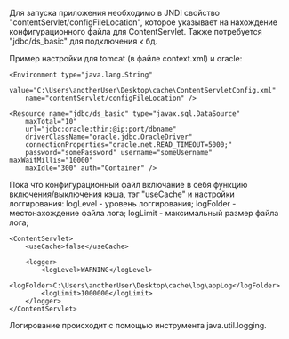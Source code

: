 Для запуска приложения необходимо в JNDI свойство "contentServlet/configFileLocation", которое указывает на нахождение конфигурационного файла для ContentServlet.
Также потребуется "jdbc/ds_basic" для подключения к бд.

Пример настройки для tomcat (в файле context.xml) и oracle:

	<Environment type="java.lang.String"
		value="C:\Users\anotherUser\Desktop\cache\ContentServletConfig.xml"
		name="contentServlet/configFileLocation" />

	<Resource name="jdbc/ds_basic" type="javax.sql.DataSource"
		maxTotal="10"
		url="jdbc:oracle:thin:@ip:port/dbname"
		driverClassName="oracle.jdbc.OracleDriver"
		connectionProperties="oracle.net.READ_TIMEOUT=5000;"
		password="somePassword" username="someUsername" maxWaitMillis="10000"
		maxIdle="300" auth="Container" />

Пока что конфигурационный файл включание в себя функцию включения/выключения кэша, тэг "useCache" и настройки логгирования:
logLevel - уровень логгирования;
logFolder - местонахождение файла лога;
logLimit - максимальный размер файла лога;

	<ContentServlet>
		<useCache>false</useCache>
	
		<logger>
			<logLevel>WARNING</logLevel>
			<logFolder>C:\Users\anotherUser\Desktop\cache\log\appLog</logFolder>
			<logLimit>1000000</logLimit>
		</logger>
	</ContentServlet>

Логирование происходит с помощью инструмента java.util.logging.
